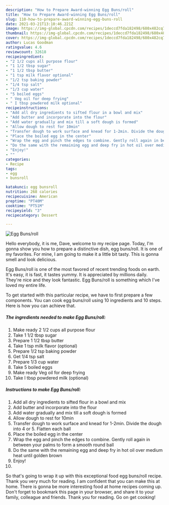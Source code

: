 ```yaml
---
description: "How to Prepare Award-winning Egg Buns/roll"
title: "How to Prepare Award-winning Egg Buns/roll"
slug: 110-how-to-prepare-award-winning-egg-buns-roll
date: 2021-03-21T13:10:46.221Z
image: https://img-global.cpcdn.com/recipes/1deccd7fda182498/680x482cq70/egg-bunsroll-recipe-main-photo.jpg
thumbnail: https://img-global.cpcdn.com/recipes/1deccd7fda182498/680x482cq70/egg-bunsroll-recipe-main-photo.jpg
cover: https://img-global.cpcdn.com/recipes/1deccd7fda182498/680x482cq70/egg-bunsroll-recipe-main-photo.jpg
author: Lucas Goodman
ratingvalue: 4.6
reviewcount: 32618
recipeingredient:
- "2 1/2 cups all purpose flour"
- "1 1/2 tbsp sugar"
- "1 1/2 tbsp butter"
- "1 tsp milk flavor optional"
- "1/2 tsp baking powder"
- "1/4 tsp salt"
- "1/3 cup water"
- "5 boiled eggs"
- " Veg oil for deep frying"
- " I tbsp powdered milk optional"
recipeinstructions:
- "Add all dry ingredients to sifted flour in a bowl and mix"
- "Add butter and incorporate into the flour"
- "Add water gradually and mix till a soft dough is formed"
- "Allow dough to rest for 10min"
- "Transfer dough to work surface and knead for 1-2min. Divide the dough into 4 or 5. Flatten each ball"
- "Place the boiled egg in the center"
- "Wrap the egg and pinch the edges to combine. Gently roll again in between your palms to form a smooth round ball"
- "Do the same with the remaining egg and deep fry in hot oil over medium heat until golden brown"
- "Enjoy!"
- ""
categories:
- Recipe
tags:
- egg
- bunsroll

katakunci: egg bunsroll 
nutrition: 268 calories
recipecuisine: American
preptime: "PT40M"
cooktime: "PT51M"
recipeyield: "3"
recipecategory: Dessert

---
```



![Egg Buns/roll](https://img-global.cpcdn.com/recipes/1deccd7fda182498/680x482cq70/egg-bunsroll-recipe-main-photo.jpg)

Hello everybody, it is me, Dave, welcome to my recipe page. Today, I'm gonna show you how to prepare a distinctive dish, egg buns/roll. It is one of my favorites. For mine, I am going to make it a little bit tasty. This is gonna smell and look delicious.



Egg Buns/roll is one of the most favored of recent trending foods on earth. It's easy, it is fast, it tastes yummy. It is appreciated by millions daily. They're nice and they look fantastic. Egg Buns/roll is something which I've loved my entire life.


To get started with this particular recipe, we have to first prepare a few components. You can cook egg buns/roll using 10 ingredients and 10 steps. Here is how you can achieve that.

<!--inarticleads1-->

##### The ingredients needed to make Egg Buns/roll:

1. Make ready 2 1/2 cups all purpose flour
1. Take 1 1/2 tbsp sugar
1. Prepare 1 1/2 tbsp butter
1. Take 1 tsp milk flavor (optional)
1. Prepare 1/2 tsp baking powder
1. Get 1/4 tsp salt
1. Prepare 1/3 cup water
1. Take 5 boiled eggs
1. Make ready  Veg oil for deep frying
1. Take  I tbsp powdered milk (optional)




<!--inarticleads2-->

##### Instructions to make Egg Buns/roll:

1. Add all dry ingredients to sifted flour in a bowl and mix
1. Add butter and incorporate into the flour
1. Add water gradually and mix till a soft dough is formed
1. Allow dough to rest for 10min
1. Transfer dough to work surface and knead for 1-2min. Divide the dough into 4 or 5. Flatten each ball
1. Place the boiled egg in the center
1. Wrap the egg and pinch the edges to combine. Gently roll again in between your palms to form a smooth round ball
1. Do the same with the remaining egg and deep fry in hot oil over medium heat until golden brown
1. Enjoy!
1. 




So that's going to wrap it up with this exceptional food egg buns/roll recipe. Thank you very much for reading. I am confident that you can make this at home. There is gonna be more interesting food at home recipes coming up. Don't forget to bookmark this page in your browser, and share it to your family, colleague and friends. Thank you for reading. Go on get cooking!
